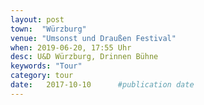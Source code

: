 ```yaml
---
layout: post
town:  "Würzburg"
venue: "Umsonst und Draußen Festival"
when: 2019-06-20, 17:55 Uhr
desc: U&D Würzburg, Drinnen Bühne
keywords: "Tour"
category: tour
date:   2017-10-10 		#publication date
---
```


